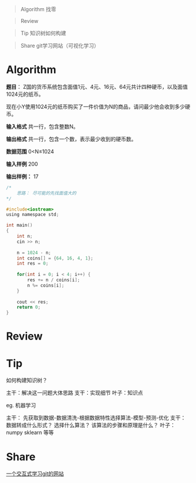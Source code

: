 > Algorithm 找零

> Review 

> Tip 知识树如何构建

> Share git学习网站（可视化学习）


# Algorithm

**题目**：
Z国的货币系统包含面值1元、4元、16元、64元共计四种硬币，以及面值1024元的纸币。

现在小Y使用1024元的纸币购买了一件价值为N的商品，请问最少他会收到多少硬币。

**输入格式**
共一行，包含整数N。

**输出格式**
共一行，包含一个数，表示最少收到的硬币数。

**数据范围**
0<N≤1024

**输入样例**
200

**输出样例：**
17

```c
/*  
    思路： 尽可能的先找面值大的
*/

#include<iostream>
using namespace std;

int main()
{
    int n;
    cin >> n;
    
    n = 1024 - n;
    int coins[] = {64, 16, 4, 1};
    int res = 0;
    
    for(int i = 0; i < 4; i++) {
        res += n / coins[i];
        n %= coins[i];
    }
    
    cout << res;
    return 0;
}
```

# Review



# Tip

如何构建知识树？

主干：解决这一问题大体思路
支干：实现细节
叶子：知识点

eg. 机器学习

主干： 先获取到数据-数据清洗-根据数据特性选择算法-模型-预测-优化
支干： 数据转成什么形式？ 选择什么算法？ 该算法的步骤和原理是什么？
叶子： numpy sklearn 等等

# Share
[一个交互式学习git的网站](https://github.com/pcottle/learnGitBranching)
